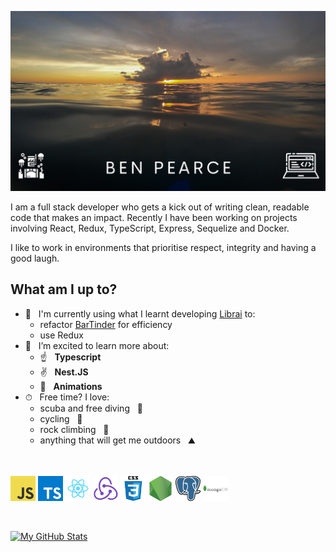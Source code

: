 ![Ben Pearce Logo](./BenPearce.png)

I am a full stack developer who gets a kick out of writing clean, readable code that makes an impact. Recently I have been working on projects involving React, Redux, TypeScript, Express, Sequelize and Docker.

I like to work in environments that prioritise respect, integrity and having a good laugh.

## What am I up to?

- 🔭 &nbsp; I'm currently using what I learnt developing [Librai](https://github.com/geroalexander/librai) to:
    - refactor [BarTinder](https://github.com/IB3N/BarTinder) for efficiency
    - use Redux
- 🌱 &nbsp; I’m excited to learn more about:
    - ☝️ &nbsp; **Typescript**
    - ✌️ &nbsp; **Nest.JS**
    -  🤟 &nbsp; **Animations**
- ⏱ &nbsp; Free time? I love:
    - scuba and free diving &nbsp; 🤿
    - cycling &nbsp; 🚴
    - rock climbing &nbsp; 🧗
    - anything that will get me outdoors &nbsp; ⛰

<br/>

<code>
<img height="40" align="center" alt="Javascript" src="https://raw.githubusercontent.com/github/explore/80688e429a7d4ef2fca1e82350fe8e3517d3494d/topics/javascript/javascript.png"></code>
<code><img height="40" align="center" alt="Typescript" src="https://raw.githubusercontent.com/github/explore/80688e429a7d4ef2fca1e82350fe8e3517d3494d/topics/typescript/typescript.png"></code>
<code><img height="40" align="center" alt="React" src="https://raw.githubusercontent.com/github/explore/80688e429a7d4ef2fca1e82350fe8e3517d3494d/topics/react/react.png"></code>
<code><img height="40" align="center" alt="Redux" src="https://raw.githubusercontent.com/github/explore/80688e429a7d4ef2fca1e82350fe8e3517d3494d/topics/redux/redux.png"></code>
<code><img height="40" align="center" alt="CSS" src="https://raw.githubusercontent.com/github/explore/80688e429a7d4ef2fca1e82350fe8e3517d3494d/topics/css/css.png"></code>
<code><img height="40" align="center" alt="nodeJs" src="https://raw.githubusercontent.com/github/explore/80688e429a7d4ef2fca1e82350fe8e3517d3494d/topics/nodejs/nodejs.png"></code>
<code><img height="40" align="center" alt="postgresql" src="https://raw.githubusercontent.com/github/explore/80688e429a7d4ef2fca1e82350fe8e3517d3494d/topics/postgresql/postgresql.png"></code>
<code><img height="40" align="center" alt="MongoDB" src="https://raw.githubusercontent.com/github/explore/80688e429a7d4ef2fca1e82350fe8e3517d3494d/topics/mongodb/mongodb.png">
</code>

<br/>
<br/>

[![My GitHub Stats](https://github-readme-stats.vercel.app/api/?username=IB3N&count_private=true&theme=tokyonight&showicons=true)]()

<!--
**IB3N/IB3N** is a ✨ _special_ ✨ repository because its `README.md` (this file) appears on your GitHub profile.

Here are some ideas to get you started:

- 🔭 I’m currently working on ...
- 🌱 I’m currently learning ...
- 👯 I’m looking to collaborate on ...
- 🤔 I’m looking for help with ...
- 💬 Ask me about ...
- 📫 How to reach me: ...
- 😄 Pronouns: ...
- ⚡ Fun fact: ...
-->
